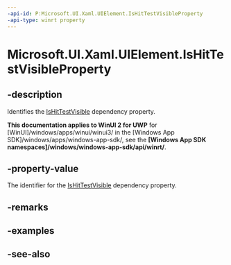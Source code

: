 ```yaml
---
-api-id: P:Microsoft.UI.Xaml.UIElement.IsHitTestVisibleProperty
-api-type: winrt property
---
```


<!-- Property syntax
public Windows.UI.Xaml.DependencyProperty IsHitTestVisibleProperty { get; }
-->

# Microsoft.UI.Xaml.UIElement.IsHitTestVisibleProperty

## -description

Identifies the [IsHitTestVisible](uielement_ishittestvisible.md) dependency property.

**This documentation applies to WinUI 2 for UWP** for [WinUI]/windows/apps/winui/winui3/ in the [Windows App SDK]/windows/apps/windows-app-sdk/, see the **[Windows App SDK namespaces]/windows/windows-app-sdk/api/winrt/**.

## -property-value

The identifier for the [IsHitTestVisible](uielement_ishittestvisible.md) dependency property.

## -remarks

## -examples

## -see-also
